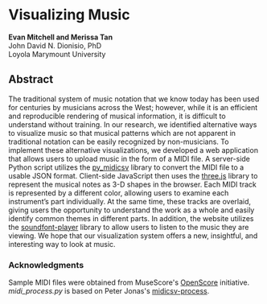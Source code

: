 # Visualizing Music
**Evan Mitchell and Merissa Tan**  
John David N. Dionisio, PhD  
Loyola Marymount University

## Abstract
The traditional system of music notation that we know today has been used for centuries by musicians across the West; however, while it is an efficient and reproducible rendering of musical information, it is difficult to understand without training. In our research, we identified alternative ways to visualize music so that musical patterns which are not apparent in traditional notation can be easily recognized by non-musicians. To implement these alternative visualizations, we developed a web application that allows users to upload music in the form of a MIDI file. A server-side Python script utilizes the [py_midicsv](https://github.com/timwedde/py_midicsv) library to convert the MIDI file to a usable JSON format. Client-side JavaScript then uses the [three.js](https://github.com/mrdoob/three.js/) library to represent the musical notes as 3-D shapes in the browser. Each MIDI track is represented by a different color, allowing users to examine each instrument’s part individually. At the same time, these tracks are overlaid, giving users the opportunity to understand the work as a whole and easily identify common themes in different parts. In addition, the website utilizes the [soundfont-player](https://github.com/danigb/soundfont-player) library to allow users to listen to the music they are viewing. We hope that our visualization system offers a new, insightful, and interesting way to look at music.

### Acknowledgments
Sample MIDI files were obtained from MuseScore's [OpenScore](https://openscore.cc/) initiative.  
*midi_process.py* is based on Peter Jonas's [midicsv-process](https://github.com/shoogle/midicsv-process).  
<!-- Spherical visualization was inspired by Nicholas Rougeux's [Off the Staff](https://www.c82.net/offthestaff/) project. -->
